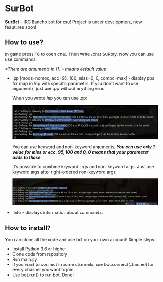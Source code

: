  <h1> SurBot </h1>
 
  <strong>SurBot</strong> - IRC Bancho bot for osu! Project is under development, new feautures soon!
  
  <h2>How to use?</h2>
    In game press F8 to open chat. Then write /chat SuRory. Now you can use use commands:
    
   <i>*There are arguments in []. = means default value</i>
  <ul>
  <li>.pp [mods=nomod, acc=95, 100, miss=0, 0, combo=max] - display pps for map in /np with specific parametrs. If you don't want to use arguments, just use .pp without anything else.
  
  When you wrote /np you can use .pp:
  
  ![](blob/no_args.png?raw=true)
  
  You can use keyword and non-keyword arguments.
  <strong><i>You can use only 1 value for miss or acc. 95, 100 and 0, 0 means that your parameter adds to those</i></strong>
  
  It's possible to combine keyword args and non-keyword args. Just use keyword args after right-ordered non-keyword args:
  
  ![](blob/args.png?raw=true)
  </li>
  
  <li>.info - displays information about commands.
  </li>
  </ul>
  
  <h2>How to install?</h2>
  You can clone all the code and use bot on your own account!
  Simple steps:
  <ul>
  <li>Install Python 3.6 or higher</li>
  <li>Clone code from repository</li>
  <li>Run main.py</li>
  <li>If you want to connect in some channels, use bot.connect(channel) for every channel you want to join.</li>
  <li>Use bot.run() to run bot. Done!</li>
  </ul>
